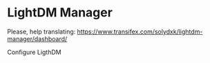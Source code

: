 LightDM Manager
===================

Please, help translating: https://www.transifex.com/solydxk/lightdm-manager/dashboard/

Configure LigthDM
